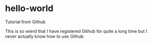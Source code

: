 # hello-world
Tutorial from Github

This is so wierd that I have registered Github for quite a long time but I never actually know how to use Github
